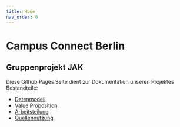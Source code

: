 ```yaml
---
title: Home
nav_order: 0
---
```


# Campus Connect Berlin
## Gruppenprojekt JAK

Diese Github Pages Seite dient zur Dokumentation unseren Projektes
Bestandteile:

- [Datenmodell](Datenmodell.md)
- [Value Proposition](value-proposition.md)
- [Arbeitsteilung](Arbeitsteilung.md)
- [Quellennutzung](Quellennutzung.md)

